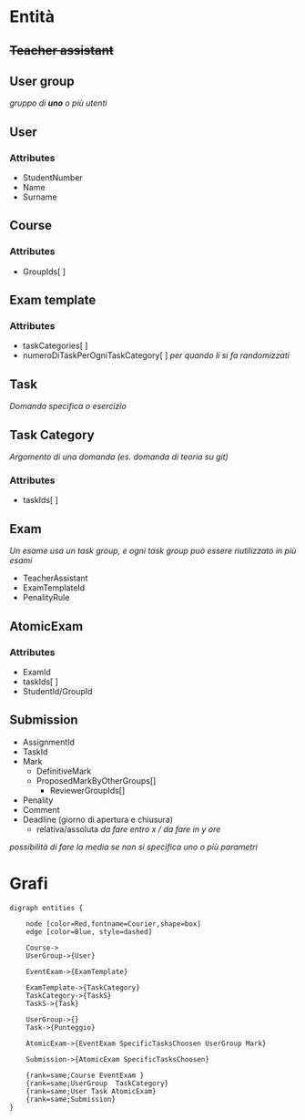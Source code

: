 # Entità

## ~~Teacher assistant~~

## User group
_gruppo di **uno** o più utenti_

## User
### Attributes
- StudentNumber
- Name
- Surname

## Course
### Attributes
- GroupIds[ ]

## Exam template
### Attributes
- taskCategories[ ]
- numeroDiTaskPerOgniTaskCategory[ ] _per quando li si fa randomizzati_

## Task
_Domanda specifica o esercizio_
## Task Category
_Argomento di una domanda (es. domanda di teoria su git)_
### Attributes
- taskIds[ ]

## Exam
_Un esame usa un task group, e ogni task group può essere riutilizzato in più esami_

- TeacherAssistant
- ExamTemplateId
- PenalityRule

## AtomicExam
### Attributes
- ExamId
- taskIds[ ]
- StudentId/GroupId

## Submission
- AssignmentId
- TaskId
- Mark
    - DefinitiveMark
    - ProposedMarkByOtherGroups[]
        - ReviewerGroupIds[]
- Penality
- Comment
- Deadline (giorno di apertura e chiusura)
    - relativa/assoluta _da fare entro x / da fare in y ore_

_possibilità di fare la media se non si specifica uno o più parametri_

# Grafi
```graphviz
digraph entities {

    node [color=Red,fontname=Courier,shape=box]
    edge [color=Blue, style=dashed]

    Course->
    UserGroup->{User}
    
    EventExam->{ExamTemplate}

    ExamTemplate->{TaskCategory}
    TaskCategory->{TaskS}
    TaskS->{Task}

    UserGroup->{}
    Task->{Punteggio}
    
    AtomicExam->{EventExam SpecificTasksChoosen UserGroup Mark}
    
    Submission->{AtomicExam SpecificTasksChoosen}

    {rank=same;Course EventExam }
    {rank=same;UserGroup  TaskCategory}
    {rank=same;User Task AtomicExam}
    {rank=same;Submission}
}
```